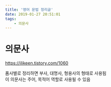 ```yaml
---
title: '영어 문법 정리글'
date: 2019-01-27 20:51:01
tags:
    - 의문사
---
```


# 의문사  
<https://ilikeen.tistory.com/1060>  

품사별로 정리하면 부사, 대명사, 형용사의 형태로 사용됨  
이 의문사는 주어, 목적어 역할로 사용될 수 있음  

<!-- more -->